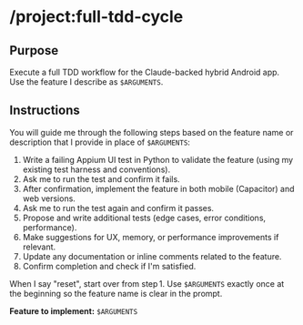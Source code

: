 # /project:full-tdd-cycle

## Purpose
Execute a full TDD workflow for the Claude-backed hybrid Android app. Use the feature I describe as `$ARGUMENTS`.

## Instructions
You will guide me through the following steps based on the feature name or description that I provide in place of `$ARGUMENTS`:

1. Write a failing Appium UI test in Python to validate the feature (using my existing test harness and conventions).
2. Ask me to run the test and confirm it fails.
3. After confirmation, implement the feature in both mobile (Capacitor) and web versions.
4. Ask me to run the test again and confirm it passes.
5. Propose and write additional tests (edge cases, error conditions, performance).
6. Make suggestions for UX, memory, or performance improvements if relevant.
7. Update any documentation or inline comments related to the feature.
8. Confirm completion and check if I'm satisfied.

When I say "reset", start over from step 1. Use `$ARGUMENTS` exactly once at the beginning so the feature name is clear in the prompt.

**Feature to implement:** `$ARGUMENTS`
